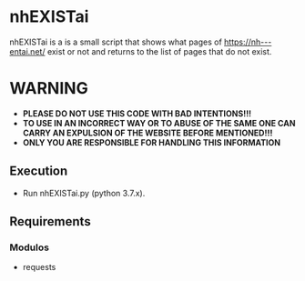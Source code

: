 # nhEXISTai

nhEXISTai is a is a small script that shows what pages of https://nh---entai.net/ exist or not and returns to the list of pages that do not exist.

# WARNING

- **PLEASE DO NOT USE THIS CODE WITH BAD INTENTIONS!!!**
- **TO USE IN AN INCORRECT WAY OR TO ABUSE OF THE SAME ONE CAN CARRY AN EXPULSION OF THE WEBSITE BEFORE MENTIONED!!!**
- **ONLY YOU ARE RESPONSIBLE FOR HANDLING THIS INFORMATION**

## Execution

- Run  nhEXISTai.py (python 3.7.x).

## Requirements

### Modulos
- requests
